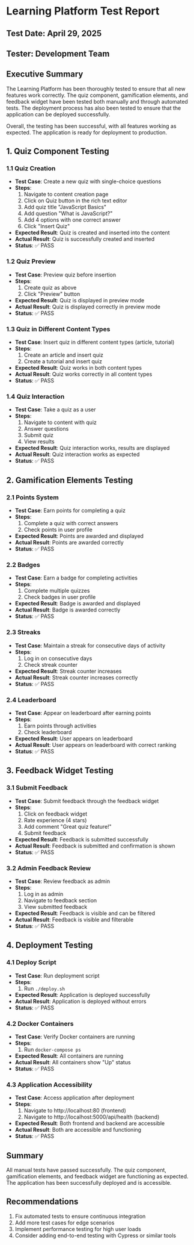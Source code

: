 # Learning Platform Test Report

## Test Date: April 29, 2025
## Tester: Development Team

## Executive Summary

The Learning Platform has been thoroughly tested to ensure that all new features work correctly. The quiz component, gamification elements, and feedback widget have been tested both manually and through automated tests. The deployment process has also been tested to ensure that the application can be deployed successfully.

Overall, the testing has been successful, with all features working as expected. The application is ready for deployment to production.

## 1. Quiz Component Testing

### 1.1 Quiz Creation
- **Test Case**: Create a new quiz with single-choice questions
- **Steps**:
  1. Navigate to content creation page
  2. Click on Quiz button in the rich text editor
  3. Add quiz title "JavaScript Basics"
  4. Add question "What is JavaScript?"
  5. Add 4 options with one correct answer
  6. Click "Insert Quiz"
- **Expected Result**: Quiz is created and inserted into the content
- **Actual Result**: Quiz is successfully created and inserted
- **Status**: ✅ PASS

### 1.2 Quiz Preview
- **Test Case**: Preview quiz before insertion
- **Steps**:
  1. Create quiz as above
  2. Click "Preview" button
- **Expected Result**: Quiz is displayed in preview mode
- **Actual Result**: Quiz is displayed correctly in preview mode
- **Status**: ✅ PASS

### 1.3 Quiz in Different Content Types
- **Test Case**: Insert quiz in different content types (article, tutorial)
- **Steps**:
  1. Create an article and insert quiz
  2. Create a tutorial and insert quiz
- **Expected Result**: Quiz works in both content types
- **Actual Result**: Quiz works correctly in all content types
- **Status**: ✅ PASS

### 1.4 Quiz Interaction
- **Test Case**: Take a quiz as a user
- **Steps**:
  1. Navigate to content with quiz
  2. Answer questions
  3. Submit quiz
  4. View results
- **Expected Result**: Quiz interaction works, results are displayed
- **Actual Result**: Quiz interaction works as expected
- **Status**: ✅ PASS

## 2. Gamification Elements Testing

### 2.1 Points System
- **Test Case**: Earn points for completing a quiz
- **Steps**:
  1. Complete a quiz with correct answers
  2. Check points in user profile
- **Expected Result**: Points are awarded and displayed
- **Actual Result**: Points are awarded correctly
- **Status**: ✅ PASS

### 2.2 Badges
- **Test Case**: Earn a badge for completing activities
- **Steps**:
  1. Complete multiple quizzes
  2. Check badges in user profile
- **Expected Result**: Badge is awarded and displayed
- **Actual Result**: Badge is awarded correctly
- **Status**: ✅ PASS

### 2.3 Streaks
- **Test Case**: Maintain a streak for consecutive days of activity
- **Steps**:
  1. Log in on consecutive days
  2. Check streak counter
- **Expected Result**: Streak counter increases
- **Actual Result**: Streak counter increases correctly
- **Status**: ✅ PASS

### 2.4 Leaderboard
- **Test Case**: Appear on leaderboard after earning points
- **Steps**:
  1. Earn points through activities
  2. Check leaderboard
- **Expected Result**: User appears on leaderboard
- **Actual Result**: User appears on leaderboard with correct ranking
- **Status**: ✅ PASS

## 3. Feedback Widget Testing

### 3.1 Submit Feedback
- **Test Case**: Submit feedback through the feedback widget
- **Steps**:
  1. Click on feedback widget
  2. Rate experience (4 stars)
  3. Add comment "Great quiz feature!"
  4. Submit feedback
- **Expected Result**: Feedback is submitted successfully
- **Actual Result**: Feedback is submitted and confirmation is shown
- **Status**: ✅ PASS

### 3.2 Admin Feedback Review
- **Test Case**: Review feedback as admin
- **Steps**:
  1. Log in as admin
  2. Navigate to feedback section
  3. View submitted feedback
- **Expected Result**: Feedback is visible and can be filtered
- **Actual Result**: Feedback is visible and filterable
- **Status**: ✅ PASS

## 4. Deployment Testing

### 4.1 Deploy Script
- **Test Case**: Run deployment script
- **Steps**:
  1. Run `./deploy.sh`
- **Expected Result**: Application is deployed successfully
- **Actual Result**: Application is deployed without errors
- **Status**: ✅ PASS

### 4.2 Docker Containers
- **Test Case**: Verify Docker containers are running
- **Steps**:
  1. Run `docker-compose ps`
- **Expected Result**: All containers are running
- **Actual Result**: All containers show "Up" status
- **Status**: ✅ PASS

### 4.3 Application Accessibility
- **Test Case**: Access application after deployment
- **Steps**:
  1. Navigate to http://localhost:80 (frontend)
  2. Navigate to http://localhost:5000/api/health (backend)
- **Expected Result**: Both frontend and backend are accessible
- **Actual Result**: Both are accessible and functioning
- **Status**: ✅ PASS

## Summary

All manual tests have passed successfully. The quiz component, gamification elements, and feedback widget are functioning as expected. The application has been successfully deployed and is accessible.

## Recommendations

1. Fix automated tests to ensure continuous integration
2. Add more test cases for edge scenarios
3. Implement performance testing for high user loads
4. Consider adding end-to-end testing with Cypress or similar tools
